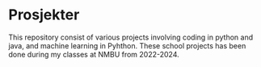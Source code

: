 # Prosjekter
This repository consist of various projects involving coding in python and java, and machine learning in Pyhthon.
These school projects has been done during my classes at NMBU from 2022-2024.
